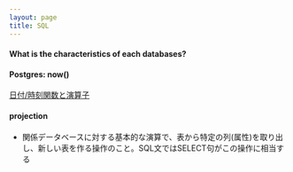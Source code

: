 ```yaml
---
layout: page
title: SQL
---
```


#### What is the characteristics of each databases?

#### Postgres: now()
[日付/時刻関数と演算子](https://www.postgresql.jp/document/7.2/user/functions-datetime.html)


#### projection
* 関係データベースに対する基本的な演算で、表から特定の列(属性)を取り出し、新しい表を作る操作のこと。SQL文ではSELECT句がこの操作に相当する


